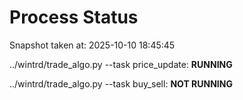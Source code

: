 # Process Status

Snapshot taken at: 2025-10-10 18:45:45

../wintrd/trade_algo.py --task price_update: **RUNNING**

../wintrd/trade_algo.py --task buy_sell: **NOT RUNNING**

